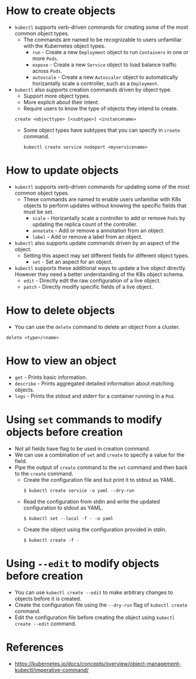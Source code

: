 # How to create objects
* `kubectl` supports verb-driven commands for creating some of the most common object types.
	* The commands are named to be recognizable to users unfamiliar with the Kubernetes object types.
		* `run` - Create a new `Deployment` object to run `Containers` in one or more `Pods`.
		* `expose` - Create a new `Service` object to load balance traffic across `Pods`.
		* `autoscale` - Create a new `Autoscaler` object to automatically horizantally scale a controller, such as a `Deployment`.
* `kubectl` also supports creation commands driven by object type.
	* Support more object types.
	* More explicit about their intent.
	* Require users to know the type of objects they intend to create.
	```
	create <objecttype> [<subtype>] <instancename>
	```
	* Some object types have subtypes that you can specify in `create` command.
		```
		kubectl create service nodeport <myservicename>
		```
# How to update objects
* `kubectl` supports verb-driven commands for updating some of the most common object types.
	* These commands are named to enable users unfamiliar with K8s objects to perform updates without knowing the specific fields that must be set.
		* `scale` - Horizantally scale a controller to add or remove `Pods` by updating the replica count of the controller.
		* `annotate` - Add or remove a annotation from an object.
		* `label` - Add or remove a label from an object.
* `kubectl` also supports update commands driven by an aspect of the object.
	* Setting this aspect may set different fields for different object types.
		* `set` - Set an aspect for an object.
* `kubectl` supports these additional ways to update a live object directly. However they need a better understanding of the K8s object schema.
	* `edit` - Directly edit the raw configuration of a live object.
	* `patch` - Directly modify specific fields of a live object.
# How to delete objects
* You can use the `delete` command to delete an object from a cluster.
```
delete <type>/<name>
```
# How to view an object
* `get` - Prints basic information.
* `describe` - Prints aggregated detailed information about matching objects.
* `logs` - Prints the stdout and stderr for a container running in a `Pod`.
# Using `set` commands to modify objects before creation
* Not all fields have flag to be used in creation command.
* We can use a combination of `set` and `create` to specify a value for the field.
* Pipe the output of `create` command to the `set` command and then back to the `create` command.
	* Create the configuration file and but print it to stdout as YAML.
		```
		$ kubectl create service -o yaml --dry-run
		```
	* Read the configuration from stdin and write the updated configuration to stdout as YAML.
		```
		$ kubectl set --local -f - -o yaml
		```
	* Create the object using the configuration provided in stdin.
		```
		$ kubectl create -f - 
		```
# Using `--edit` to modify objects before creation
* You can use `kubectl create --edit` to make arbitrary changes to objects before it is created.
* Create the configuration file using the `--dry-run` flag of  `kubectl create` command.
* Edit the configuration file before creating the object using `kubectl create --edit` command.
# References
* https://kubernetes.io/docs/concepts/overview/object-management-kubectl/imperative-command/

